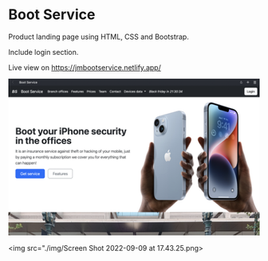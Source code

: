 # Boot Service

Product landing page using HTML, CSS and Bootstrap.

Include login section.

Live view on https://jmbootservice.netlify.app/

<img src="./img/Screen Shot 2022-09-09 at 17.42.02.png">

<img src="./img/Screen Shot 2022-09-09 at 17.43.25.png>
